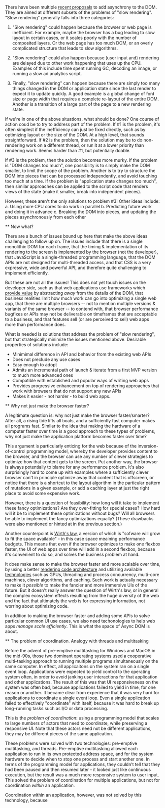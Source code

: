 There have been multiple [recent proposals](https://github.com/chrishtr/async-dom/blob/master/current-proposals.md) to add asynchrony to the DOM. They are aimed at different subsets of the problems of "slow rendering". "Slow rendering" generally falls into three categories:

1. "Slow rendering" could happen because the browser or web page is inefficient. For example, maybe the browser has a bug leading to slow layout in certain cases, or it scales poorly with the number of composited layers. Or the web page has too much DOM, or an overly complicated structure that leads to slow algorithms.

2. "Slow rendering" could also happen because (user input and) rendering are delayed due to other work happening that uses up the CPU. Examples of this include time spent running GC, decoding an image, or running a slow ad analytics script.

3. Finally, "slow rendering" can happen because there are simply too many things changed in the DOM or application state since the last render to expect it to update quickly. A good example is a global change of font size or page width that requires a complete re-layout of the entire DOM. Another is a transition of a large part of the page to a new rendering state.

If we're in one of the above situations, what should be done? One course of action coud be to try to address part of the problem. If #1 is the problem, it's often simplest if the inefficiency can just be fixed directly, such as by optimizing layout or the size of the DOM. At a high level, that sounds straightforward. If #2 is the problem, then the solution may be to do non-rendering work on a different thread, or run it at a lower priority than rendering work. Seems harder than #1, but potentially doable.

If #3 is the problem, then the solution becomes more murky. If the problem is "DOM changes too much", one possibility is to simply make the DOM smaller, to limit the scope of the problem. Another is to try to structure the DOM into pieces that can be processed independently, and avoid touching too much at a time. If the problem is "application state changes too much", then similar approaches can be applied to the script code that renders views of the state (make it smaller, break into independent pieces).

However, these aren't the only solutions to problem #3! Other ideas include:
 a. Using more CPU cores to do work in parallel
 b. Predicting future work and doing it in advance
 c. Breaking the DOM into pieces, and updating the pieces asynchronously from each other

** Now what?

There are a bunch of issues bound up here that make the above ideas challenging to follow up on. The issues include that there is a single monolithic DOM for each frame, that the timing & implementation of its rendering to the screen is implemented by the browser (not the developer), that JavaScript is a single-threaded programming language, that the DOM APIs are not designed for multi-threaded access, and that CSS is a very expressive, wide and powerful API, and therefore quite challenging to implement efficiently.

But these are not all the issues! This does not yet touch issues on the developer side, such as that web applications use frameworks which [provide value](https://rendering.chrishtr.org/2019/01/what-is-value-of-virtual-dom.html) by abstracting *away* from the details of the DOM, that business realities limit how much work can go into optimizing a single web app, that there are multiple browsers -- not to mention multiple versions & variants of the same browser -- to contend with, that browser performance bugfixes or APIs may not be deliverable on timeframes that are acceptable to a business, and that features sell (or are perceived to sell) web apps more than performance does.

What is needed is solutions that address the problem of "slow rendering", but that strategically minimize the issues mentioned above. Desirable properties of solutions include:

* Minimimal difference in API and behavior from the existing web APIs
* Does not preclude any use cases
* Easy enough to adopt
* Admits an incremental path of launch & iterate from a first MVP version to much more advanced ones
* Compatible with established and popular ways of writing web apps
* Provides progressive enhancement on top of rendering approaches that work with browsers that do not support any new APIs
* Makes it easier - not harder - to build web apps.

** Why not just make the browser faster?

A legitimate question is: why not just make the browser faster/smarter? After all, a rising tide lifts all boats, and a sufficiently fast computer makes all programs fast. Similar to the idea that making the hardware of a computer faster over time is a good approach to these types of problems, why not just make the application platform becomes faster over time?

This argument is particularly enticing for the web because of the inversion-of-control programming model, whereby the developer provides content to the browser, and the browser can use any number of clever strategies to optimize how that content gets to the screen. Put another way, the browser is always potentially to blame for any performance problem. It's also surprisingly hard to come up with examples where a sufficiently clever browser can't in principle optimize away that content that is offscreen, or notice that there is a shortcut to the layout algorithm in the particular pattern of mutations in a given example, or add a caching layer at just the right place to avoid some expensive work.

However, there is a question of feasibility: how long will it take to implement these fancy optimizations? Are they over-fitting for special cases? How hard will it be to implement these optimizations without bugs? Will all browsers be able to implement the fancy optimizations equally? (These drawbacks were also mentioned or hinted at in the previous section.)

Another counterpoint is [Wirth's law](https://en.wikipedia.org/wiki/Wirth%27s_law), a version of which is "sofware will grow to fit the space available" - in this case space meaining performance budgets. This means that even if the browser optimizes to make one flexbox faster, the UI of web apps over time will add in a second flexbox, because it's convenient to do so, and solves the business problem at hand.

It does make sense to make the browser faster and more scalable over time, by using a better [rendering code architecture](https://github.com/chrishtr/rendering/blob/master/rendering-architecture.md) and utilizing available [technologies](https://github.com/chrishtr/rendering/blob/master/rendering-technologies.md) such as GPUs, threading and process concurrency, multi-core machines, clever algorithms, and caching. Such work is actually necessary to make it *possible* to make the fancier and more immersive UIs of the future. But it doesn't really answer the question of Wirth's law, or in general the complex ecosystem effects resulting from the huge diversity of the web and the fact that ultimately the web is for expressing information, not worring about optimizing code.

In addition to making the browser faster and adding some APIs to solve particular common UI use cases, we also need techonologies to help web apps *manage scale efficiently*. This is what the space of Async DOM is about.

** The problem of coordination. Analogy with threads and multitasking

Before the advent of pre-emptive multitasking for Windows and MacOS in the mid-90s, those two dominant operating systems used a cooperative multi-tasking approach to running multiple programs simultaneously on the same computer. In effect, all applicaitons on the system ran on a single event loop. Applications were expected to yield control to the operating system often, in order to avoid janking user interactions for that application and other applications. The result of this was that UI responsiveness on the system was often bad, because applications failed to yield in time, for one reason or another. It became clear from experience that it was very hard for applications to coordinate a single event loop. Even a single application failed to effectively "coordinate" with itself, because it was hard to break up long-running tasks such as I/O or data processing.

This is the _problem of coordination_: using a programming model that scales to large numbers of actors that need to coordinate, while preserving a responsive UI. Note that these actors need not be different applications, they may be different pieces of the same application.

These problems were solved with two technologies: pre-emptive multitasking, and threads. Pre-emptive multitasking allowed each application to run in its own protected address space, and for the system hardware to decide when to stop one process and start another one. In terms of the programming model for applications, they couldn't tell that they had been paused and then resumed later - it looked just like continuous execution, but the result was a much more responsive system to user input. This solved the problem of coordination for multiple applications, but not for coordination *within* an application.

Coordination within an application, however, was not solved by this technology, because 
